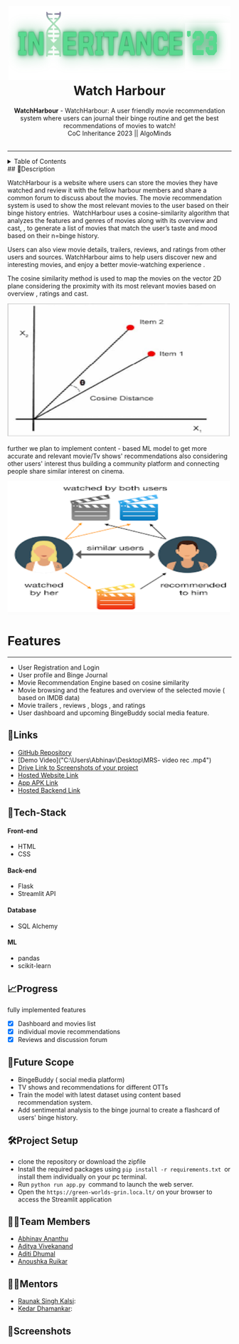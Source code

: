 <h1 align="center">
  <a href="https://github.com/CommunityOfCoders/Inheritance-2024">
    <img src="./Untitled.png" alt="CoC Inheritance 2024" width="500" height="166">
  </a>
  <br>
  Watch Harbour
</h1>

<div align="center">
   <strong>WatchHarbour</strong> -  WatchHarbour: A user friendly movie recommendation system where users can journal their binge routine and get the  best recommendations of movies to watch!<br>
  CoC Inheritance 2023 || AlgoMinds <br> <br>
</div>
<hr>

<details>
<summary>Table of Contents</summary>

- [Description](#description)
- [Tech Stack](#tech-stack)
- [Progress](#progress)
- [Future Scope](#future-scope)
- [Project Setup](#project-setup)
- [Team Members](#team-members)
- [Mentors](#mentors)
- [Screenshots](#screenshots)

</details>
## 📝Description
 
WatchHarbour is a website where users can store the  movies they have  watched and review it with the fellow harbour members and share a common forum to discuss about the movies. The movie recommendation system is used to show the most relevant movies to the user based on their binge history entries.  WatchHarbour uses a cosine-similarity algorithm that analyzes the features and genres of movies along with its overview and cast, , to generate a list of movies that match the user’s taste and mood based on their n=binge history. 

Users can also view movie details, trailers, reviews, and ratings from other users and sources. WatchHarbour aims to help users discover new and interesting movies, and enjoy a better movie-watching experience .

The cosine similarity method is used to map the movies on the vector 2D plane considering the proximity with its most relevant movies based on overview , ratings and cast.


 <img src="assets/cosine_similarity pic.png" alt="cosine similarity" width="500" height="300">

further we plan to implement content - based ML model to get more accurate and relevant movie/Tv shows' recommendations also considering other users' interest thus building a community platform and connecting people share similar interest on cinema.


<img src="assets/user_similarity pic.png" alt="user similarity" width="500" height="300">

# Features
---
- User Registration and Login
- User profile and Binge Journal 
- Movie Recommendation Engine based on cosine similarity 
- Movie browsing and the features and overview of the selected movie ( based on IMDB data)
- Movie trailers , reviews , blogs , and ratings 
- User dashboard and upcoming BingeBuddy social media feature.

## 🔗Links

- [GitHub Repository](https://github.com/adityavivekanand/Watch-Harbour)
- [Demo Video]("C:\Users\Abhinav\Desktop\MRS- video rec .mp4")
- [Drive Link to Screenshots of your project]()
- [Hosted Website Link](https://green-worlds-grin.loca.lt/)
- [App APK Link](https://green-worlds-grin.loca.lt/)
- [Hosted Backend Link](https://green-worlds-grin.loca.lt/)

## 🤖Tech-Stack
#### Front-end
- HTML
- CSS
#### Back-end
- Flask
- Streamlit API
#### Database
- SQL Alchemy 
#### ML
- pandas 
- scikit-learn

## 📈Progress

 fully implemented features 

- [x] Dashboard and movies list  
- [x] individual movie recommendations
- [x]  Reviews and discussion forum 

## 🔮Future Scope

- BingeBuddy ( social media platform)
- TV shows and recommendations for different OTTs 
-  Train the model with latest dataset using content based recommendation system.
- Add sentimental analysis to the binge journal to create a flashcard of users' binge history.

## 🛠Project Setup

- clone the repository or download the zipfile
- Install the required packages using `pip install -r requirements.txt `or install them individually on your pc terminal.
- Run `python run app.py `command to launch the web server.
- Open the `https://green-worlds-grin.loca.lt/` on your browser to  access the Streamlit application

## 👨‍💻Team Members

- [Abhinav Ananthu](https://github.com/Herculox)
- [Aditya Vivekanand](https://github.com/adityavivekanand)
- [Aditi Dhumal](https://github.com/aditidhu)
- [Anoushka Ruikar](https://github.com/Anoushka1009)

## 👨‍🏫Mentors

- [Raunak Singh Kalsi](https://github.com/):
- [Kedar Dhamankar](https://github.com/): 

## 📱Screenshots


